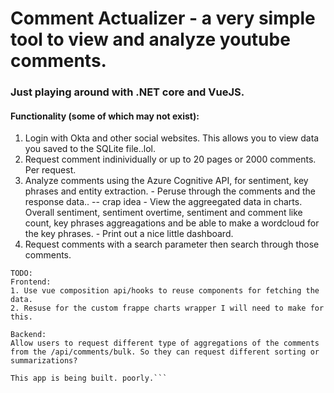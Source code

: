 # Comment Actualizer - a very simple tool to view and analyze youtube comments.
### Just playing around with .NET core and VueJS.


#### Functionality (some of which may not exist):
1. Login with Okta and other social websites. This allows you to view data you saved to the SQLite file..lol.
2. Request comment indinividually or up to 20 pages or 2000 comments. Per request.
3. Analyze comments using the Azure Cognitive API, for sentiment, key phrases and entity extraction. 
       - Peruse through the comments and the response data.. -- crap idea
       - View the aggreegated data in charts. Overall sentiment, sentiment overtime, sentiment and comment like count, key phrases                  aggreagations and be able to make a wordcloud for the key phrases.
       - Print out a nice little dashboard.
4. Request comments with a search parameter then search through those comments.


```
TODO:
Frontend:
1. Use vue composition api/hooks to reuse components for fetching the data.
2. Resuse for the custom frappe charts wrapper I will need to make for this. 

Backend:
Allow users to request different type of aggregations of the comments from the /api/comments/bulk. So they can request different sorting or summarizations?

This app is being built. poorly.```
